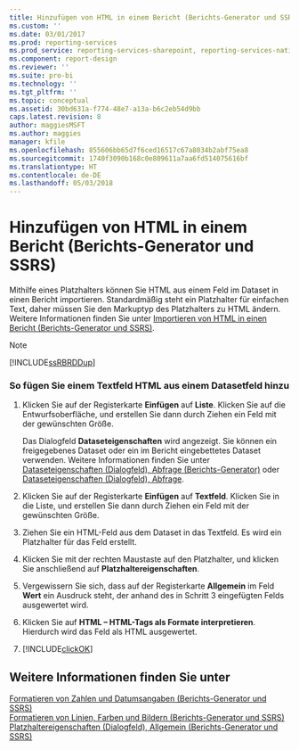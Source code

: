 ```yaml
---
title: Hinzufügen von HTML in einem Bericht (Berichts-Generator und SSRS) | Microsoft-Dokumentation
ms.custom: ''
ms.date: 03/01/2017
ms.prod: reporting-services
ms.prod_service: reporting-services-sharepoint, reporting-services-native
ms.component: report-design
ms.reviewer: ''
ms.suite: pro-bi
ms.technology: ''
ms.tgt_pltfrm: ''
ms.topic: conceptual
ms.assetid: 30bd631a-f774-48e7-a13a-b6c2eb54d9bb
caps.latest.revision: 8
author: maggiesMSFT
ms.author: maggies
manager: kfile
ms.openlocfilehash: 855606bb65d7f6ced16517c67a8034b2abf75ea8
ms.sourcegitcommit: 1740f3090b168c0e809611a7aa6fd514075616bf
ms.translationtype: HT
ms.contentlocale: de-DE
ms.lasthandoff: 05/03/2018
---
```

# <a name="add-html-into-a-report-report-builder-and-ssrs"></a>Hinzufügen von HTML in einem Bericht (Berichts-Generator und SSRS)
  Mithilfe eines Platzhalters können Sie HTML aus einem Feld im Dataset in einen Bericht importieren. Standardmäßig steht ein Platzhalter für einfachen Text, daher müssen Sie den Markuptyp des Platzhalters zu HTML ändern. Weitere Informationen finden Sie unter [Importieren von HTML in einen Bericht (Berichts-Generator und SSRS)](../../reporting-services/report-design/importing-html-into-a-report-report-builder-and-ssrs.md).  
  
> [!NOTE]  
>  [!INCLUDE[ssRBRDDup](../../includes/ssrbrddup-md.md)]  
  
### <a name="to-add-html-from-a-field-in-your-dataset-into-a-text-box"></a>So fügen Sie einem Textfeld HTML aus einem Datasetfeld hinzu  
  
1.  Klicken Sie auf der Registerkarte **Einfügen** auf **Liste**. Klicken Sie auf die Entwurfsoberfläche, und erstellen Sie dann durch Ziehen ein Feld mit der gewünschten Größe.  
  
     Das Dialogfeld **Dataseteigenschaften** wird angezeigt. Sie können ein freigegebenes Dataset oder ein im Bericht eingebettetes Dataset verwenden. Weitere Informationen finden Sie unter [Dataseteigenschaften (Dialogfeld), Abfrage (Berichts-Generator)](../../reporting-services/report-data/dataset-properties-dialog-box-query-report-builder.md) oder [Dataseteigenschaften (Dialogfeld), Abfrage](http://msdn.microsoft.com/library/1fa34a4b-7de0-4e92-99fa-bc28a206773f).  
  
2.  Klicken Sie auf der Registerkarte **Einfügen** auf **Textfeld**. Klicken Sie in die Liste, und erstellen Sie dann durch Ziehen ein Feld mit der gewünschten Größe.  
  
3.  Ziehen Sie ein HTML-Feld aus dem Dataset in das Textfeld. Es wird ein Platzhalter für das Feld erstellt.  
  
4.  Klicken Sie mit der rechten Maustaste auf den Platzhalter, und klicken Sie anschließend auf **Platzhaltereigenschaften**.  
  
5.  Vergewissern Sie sich, dass auf der Registerkarte **Allgemein** im Feld **Wert** ein Ausdruck steht, der anhand des in Schritt 3 eingefügten Felds ausgewertet wird.  
  
6.  Klicken Sie auf **HTML – HTML-Tags als Formate interpretieren**. Hierdurch wird das Feld als HTML ausgewertet.  
  
7.  [!INCLUDE[clickOK](../../includes/clickok-md.md)]  
  
## <a name="see-also"></a>Weitere Informationen finden Sie unter  
 [Formatieren von Zahlen und Datumsangaben &#40;Berichts-Generator und SSRS&#41;](../../reporting-services/report-design/formatting-numbers-and-dates-report-builder-and-ssrs.md)   
 [Formatieren von Linien, Farben und Bildern (Berichts-Generator und SSRS)](../../reporting-services/report-design/formatting-lines-colors-and-images-report-builder-and-ssrs.md)   
 [Platzhaltereigenschaften (Dialogfeld), Allgemein (Berichts-Generator und SSRS)](http://msdn.microsoft.com/library/7a867736-a3b0-4b5a-b3e5-fe7c8d7618a8)  
  
  
